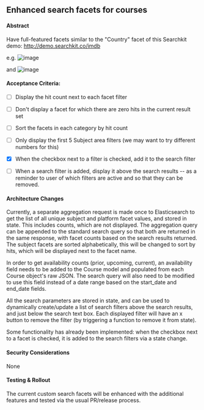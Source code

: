 ## Enhanced search facets for courses

#### Abstract
Have full-featured facets similar to the "Country" facet of this Searchkit demo: http://demo.searchkit.co/imdb

e.g. 
![image](https://user-images.githubusercontent.com/430126/53446383-d6c1e680-39e0-11e9-8271-d124e887988d.png)

and 
![image](https://user-images.githubusercontent.com/430126/53446400-e17c7b80-39e0-11e9-9654-ee1ff3e4533b.png)



#### Acceptance Criteria:

- [ ] Display the hit count next to each facet filter
- [ ] Don't display a facet for which there are zero hits in the current result set
- [ ] Sort the facets in each category by hit count
- [ ] Only display the first 5 Subject area filters (we may want to try different numbers for this)
- [X] When the checkbox next to a filter is checked, add it to the search filter
- [ ] When a search filter is added, display it above the search results -- as a reminder to user of which filters are 
active and so that they can be removed. 


#### Architecture Changes

Currently, a separate aggregation request is made once to Elasticsearch to get the list of all unique subject and 
platform facet values, and stored in state.  This includes counts, which are not displayed.  The aggregation query can 
be appended to the standard search query so that both are returned in the same response, with facet counts based on the 
search results returned.  The subject facets are sorted alphabetically, this will be changed to sort by hits, which 
will be displayed next to the facet name.  

In order to get availability counts (prior, upcoming, current), an availability field needs to be added to the Course 
model and populated from each Course object's raw JSON.  The search query will also need to be modified to use this field instead of a date range based on the start_date and end_date fields. 

All the search parameters are stored in state, and can be used to dynamically create/update a list of search filters
above the search results, and just below the search text box.  Each displayed filter will have an x button to remove
the filter (by triggering a function to remove it from state).

Some functionality has already been implemented: when the checkbox next to a facet is checked, it is added to the 
search filters via a state change.

#### Security Considerations
None

#### Testing & Rollout
The current custom search facets will be enhanced with the additional features and tested via the usual PR/release 
process.
